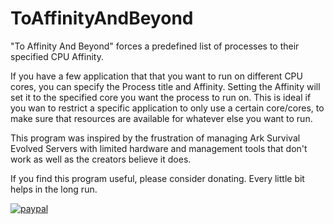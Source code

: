 # ToAffinityAndBeyond
"To Affinity And Beyond" forces a predefined list of processes to their specified CPU Affinity.

If you have a few application that that you want to run on different CPU cores, you can specify the Process title and Affinity.
Setting the Affinity will set it to the specified core you want the process to run on. This is ideal if you wan to restrict 
a specific application to only use a certain core/cores, to make sure that resources are available for whatever else you want to run.

This program was inspired by the frustration of managing Ark Survival Evolved Servers with limited hardware and management tools that
don't work as well as the creators believe it does. 

If you find this program useful, please consider donating. Every little bit helps in the long run.


[![paypal](https://www.paypalobjects.com/en_US/i/btn/btn_donateCC_LG.gif)](https://www.paypal.com/donate?hosted_button_id=QAJQKD3FW5NKS)
